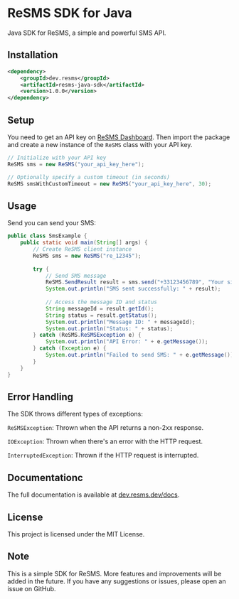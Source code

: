 # ReSMS SDK for Java
Java SDK for ReSMS, a simple and powerful SMS API.

## Installation

```xml
<dependency>
    <groupId>dev.resms</groupId>
    <artifactId>resms-java-sdk</artifactId>
    <version>1.0.0</version>
</dependency>
```

## Setup
You need to get an API key on [ReSMS Dashboard](https://resms.dev/dashboard).
Then import the package and create a new instance of the `ReSMS` class with your API key.

```java
// Initialize with your API key
ReSMS sms = new ReSMS("your_api_key_here");

// Optionally specify a custom timeout (in seconds)
ReSMS smsWithCustomTimeout = new ReSMS("your_api_key_here", 30);
```

## Usage
Send you can send your SMS:
```java
public class SmsExample {
    public static void main(String[] args) {
        // Create ReSMS client instance
        ReSMS sms = new ReSMS("re_12345");
        
        try {
            // Send SMS message
            ReSMS.SendResult result = sms.send("+33123456789", "Your sign-in code is 123456");
            System.out.println("SMS sent successfully: " + result);
            
            // Access the message ID and status
            String messageId = result.getId();
            String status = result.getStatus();
            System.out.println("Message ID: " + messageId);
            System.out.println("Status: " + status);
        } catch (ReSMS.ReSMSException e) {
            System.out.println("API Error: " + e.getMessage());
        } catch (Exception e) {
            System.out.println("Failed to send SMS: " + e.getMessage());
        }
    }
}
```

## Error Handling
The SDK throws different types of exceptions:

```ReSMSException```: Thrown when the API returns a non-2xx response.

```IOException```: Thrown when there's an error with the HTTP request.

```InterruptedException```: Thrown if the HTTP request is interrupted.

## Documentationc
The full documentation is available at [dev.resms.dev/docs](https://resms.dev/docs).

## License
This project is licensed under the MIT License.

## Note
This is a simple SDK for ReSMS. More features and improvements will be added in the future. If you have any suggestions or issues, please open an issue on GitHub.
